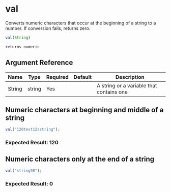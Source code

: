 # val

Converts numeric characters that occur at the beginning of a
 string to a number. If conversion fails, returns zero.

```javascript
val(String)
```

```javascript
returns numeric
```

## Argument Reference

| Name | Type | Required | Default | Description |
| --- | --- | --- | --- | --- |
| String | string | Yes |  | A string or a variable that contains one |

## Numeric characters at beginning and middle of a string

```javascript
val("120test12sstring");
```

### Expected Result: 120

## Numeric characters only at the end of a string

```javascript
val("string98");
```

### Expected Result: 0
